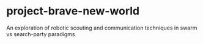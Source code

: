 project-brave-new-world
=======================

An exploration of robotic scouting and communication techniques in swarm vs search-party paradigms